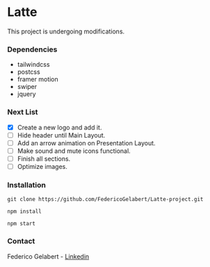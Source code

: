 # Latte

This project is undergoing modifications.


### Dependencies

- tailwindcss
- postcss
- framer motion
- swiper
- jquery

### Next List

- [x] Create a new logo and add it.
- [ ] Hide header until Main Layout.
- [ ] Add an arrow animation on Presentation Layout.
- [ ] Make sound and mute icons functional.
- [ ] Finish all sections.
- [ ] Optimize images.

### Installation

```
git clone https://github.com/FedericoGelabert/Latte-project.git

npm install

npm start
```

### Contact

Federico Gelabert - [Linkedin](https://www.linkedin.com/in/federico-gelabert/)